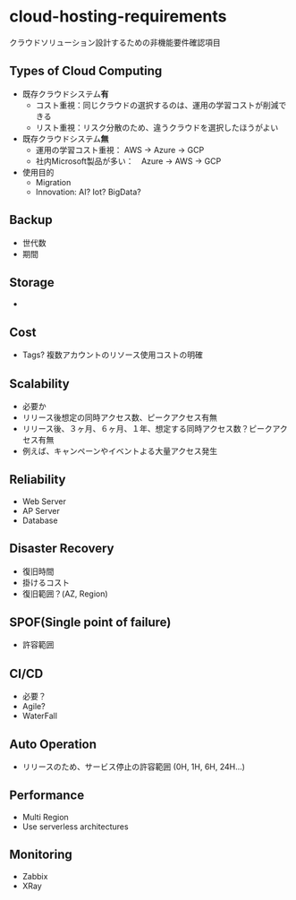 # cloud-hosting-requirements
クラウドソリューション設計するための非機能要件確認項目

## Types of Cloud Computing
* 既存クラウドシステム**有**
  * コスト重視：同じクラウドの選択するのは、運用の学習コストが削減できる
  * リスト重視：リスク分散のため、違うクラウドを選択したほうがよい
* 既存クラウドシステム**無**
  * 運用の学習コスト重視： AWS -> Azure -> GCP
  * 社内Microsoft製品が多い：　Azure -> AWS -> GCP
* 使用目的
  * Migration
  * Innovation: AI? Iot? BigData?

## Backup
* 世代数
* 期間

## Storage
* 

## Cost
* Tags? 複数アカウントのリソース使用コストの明確

## 

## Scalability
* 必要か
* リリース後想定の同時アクセス数、ピークアクセス有無
* リリース後、３ヶ月、６ヶ月、１年、想定する同時アクセス数？ピークアクセス有無
* 例えば、キャンペーンやイベントよる大量アクセス発生

## Reliability
* Web Server
* AP Server
* Database

## Disaster Recovery
* 復旧時間
* 掛けるコスト
* 復旧範囲？(AZ, Region)

## SPOF(Single point of failure)
* 許容範囲

## CI/CD
* 必要？
* Agile?
* WaterFall

## Auto Operation
* リリースのため、サービス停止の許容範囲 (0H, 1H, 6H, 24H...)

## Performance
* Multi Region
* Use serverless architectures

## Monitoring
* Zabbix
* XRay

